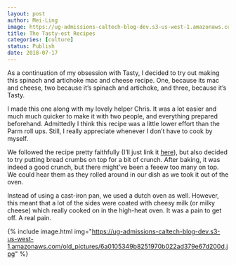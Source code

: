 ```yaml
---
layout: post
author: Mei-Ling
image: https://ug-admissions-caltech-blog-dev.s3-us-west-1.amazonaws.com/old_pictures/6a0105349b8251970b022ad399c430200b.jpg
title: The Tasty-est Recipes
categories: [culture]
status: Publish
date: 2018-07-17
---
```


As a continuation of my obsession with Tasty, I decided to try out making this spinach and artichoke mac and cheese recipe. One, because its mac and cheese, two because it’s spinach and artichoke, and three, because it’s Tasty.

I made this one along with my lovely helper Chris. It was a lot easier and much much quicker to make it with two people, and everything prepared beforehand. Admittedly I think this recipe was a little lower effort than the Parm roll ups. Still, I really appreciate whenever I don’t have to cook by myself.

We followed the recipe pretty faithfully (I’ll just link it <a href="https://tasty.co/recipe/spinach-artichoke-mac-cheese">here</a>), but also decided to try putting bread crumbs on top for a bit of crunch. After baking, it was indeed a good crunch, but there might’ve been a feeew too many on top. We could hear them as they rolled around in our dish as we took it out of the oven.

Instead of using a cast-iron pan, we used a dutch oven as well. However, this meant that a lot of the sides were coated with cheesy milk (or milky cheese) which really cooked on in the high-heat oven. It was a pain to get off. A real pain.


{% include image.html img="https://ug-admissions-caltech-blog-dev.s3-us-west-1.amazonaws.com/old_pictures/6a0105349b8251970b022ad379e67d200d.jpg" %}

